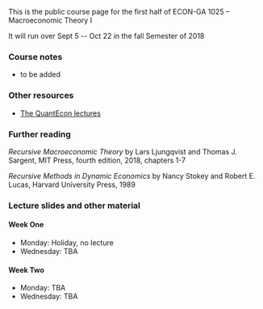 
This is the public course page for the first half of ECON-GA 1025 – Macroeconomic Theory I

It will run over Sept 5 -- Oct 22 in the fall Semester of 2018

### Course notes

* to be added

### Other resources

* [The QuantEcon lectures](https://lectures.quantecon.org/)

### Further reading

*Recursive Macroeconomic Theory* by Lars Ljungqvist and Thomas J. Sargent, MIT Press, fourth edition, 2018, chapters 1-7

*Recursive Methods in Dynamic Economics* by Nancy Stokey and Robert E. Lucas, Harvard University Press, 1989


### Lecture slides and other material

#### Week One

* Monday: Holiday, no lecture
* Wednesday: TBA

#### Week Two

* Monday: TBA
* Wednesday: TBA

